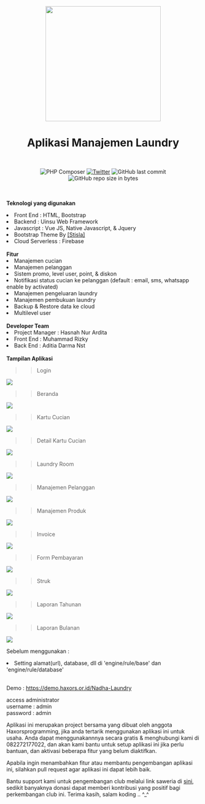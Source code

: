 <p align="center">
<img src='https://github.com/haxorsprogramming/Nadha-Laundry/blob/master/ladun/login/images/nadha_laundry.jpg?raw=true' width='300px'>
</p>
<h1 align="center">Aplikasi Manajemen Laundry</h1>
<br>
<span align="center">

![PHP Composer](https://github.com/haxorsprogramming/Nadha-Laundry/workflows/PHP%20Composer/badge.svg) [![Twitter](https://img.shields.io/twitter/follow/nadha_alditha.svg?style=social&label=Follow)](https://twitter.com/intent/follow?screen_name=nadha_alditha) ![GitHub last commit](https://img.shields.io/github/last-commit/haxorsprogramming/Nadha-Laundry.svg) ![GitHub repo size in bytes](https://img.shields.io/github/repo-size/badges/shields.svg) 

</span>

<br/><br/>
<b>Teknologi yang digunakan</b>
<li>Front End : HTML, Bootstrap</li>
<li>Backend : Uinsu Web Framework</li>
<li>Javascript : Vue JS, Native Javascript, & Jquery</li>
<li>Bootstrap Theme By <a href='https://demo.getstisla.com/index.html'>[Stisla]</a></li>
<li>Cloud Serverless : Firebase</li>
<br/>
<b>Fitur</b>
<li> Manajemen cucian</li>
<li> Manajemen pelanggan</li>
<li> Sistem promo, level user, point, & diskon</li>
<li> Notifikasi status cucian ke pelanggan (default : email, sms, whatsapp enable by activated)</li>
<li> Manajemen pengeluaran laundry</li>
<li> Manajemen pembukuan laundry</li>
<li> Backup & Restore data ke cloud</li>
<li> Multilevel user</li>
<br/>
<b>Developer Team</b>
<li> Project Manager : Hasnah Nur Ardita</li>
<li> Front End : Muhammad Rizky</li>
<li> Back End : Aditia Darma Nst</li>
<br/>
<b>Tampilan Aplikasi</b>
<br/>

>> Login

<img src='https://github.com/haxorsprogramming/All-Project/blob/master/nadha_produk/ss/login.png?raw=true'>

>> Beranda

<img src='https://github.com/haxorsprogramming/All-Project/blob/master/nadha_produk/ss/beranda.png?raw=true'>

>> Kartu Cucian

<img src='https://github.com/haxorsprogramming/All-Project/blob/master/nadha_produk/ss/kartu_laundry.png?raw=true'>

>> Detail Kartu Cucian 

<img src='https://github.com/haxorsprogramming/All-Project/blob/master/nadha_produk/ss/detail_kartu_laundry.png?raw=true'>

>> Laundry Room

<img src='https://github.com/haxorsprogramming/All-Project/blob/master/nadha_produk/ss/laundry_room.png?raw=true'>

>> Manajemen Pelanggan

<img src='https://github.com/haxorsprogramming/All-Project/blob/master/nadha_produk/ss/manajemen_pelanggan.png?raw=true'>

>> Manajemen Produk

<img src='https://github.com/haxorsprogramming/All-Project/blob/master/nadha_produk/ss/manajemen_produk.png?raw=true'>

>> Invoice

<img src='https://github.com/haxorsprogramming/All-Project/blob/master/nadha_produk/ss/invoice.png?raw=true'>

>> Form Pembayaran

<img src='https://github.com/haxorsprogramming/All-Project/blob/master/nadha_produk/ss/pembayaran.png?raw=true'>

>> Struk

<img src='https://github.com/haxorsprogramming/All-Project/blob/master/nadha_produk/ss/print_struk.png?raw=true'>

>> Laporan Tahunan

<img src='https://github.com/haxorsprogramming/All-Project/blob/master/nadha_produk/ss/laporan_tahunan.png?raw=true'>

>> Laporan Bulanan 

<img src='https://github.com/haxorsprogramming/All-Project/blob/master/nadha_produk/ss/laporan_bulanan.png?raw=true'>

<br/>

Sebelum menggunakan : <br/>
<li>Setting alamat(url), database, dll di 'engine/rule/base' dan 'engine/rule/database' </li>
<br/>

Demo : https://demo.haxors.or.id/Nadha-Laundry

access administrator<br/>
username : admin<br/>
password : admin<br/>

Aplikasi ini merupakan project bersama yang dibuat oleh anggota Haxorsprogramming, jika anda tertarik menggunakan aplikasi ini untuk usaha. Anda dapat menggunakannnya secara gratis & menghubungi kami di 082272177022, dan akan kami bantu untuk setup aplikasi ini jika perlu bantuan, dan aktivasi beberapa fitur yang belum diaktifkan. 

Apabila ingin menambahkan fitur atau membantu pengembangan aplikasi ini, silahkan pull request agar aplikasi ini dapat lebih baik.

Bantu support kami untuk pengembangan club melalui link saweria di <a href='https://saweria.co/donate/haxorsprogramming'>sini</a>, sedikit banyaknya donasi dapat memberi kontribusi yang positif bagi perkembangan club ini. Terima kasih, salam koding .. ^_^
